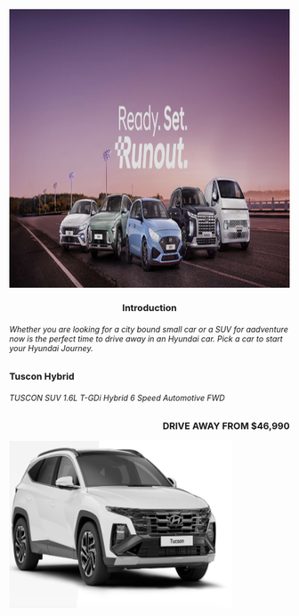 <!DOCTYPE html>
<html>
<body>

<img src="ready set.png" width="1300" height="500"/>

<h3 align="center"> Introduction</h3>
<h6 align="left"> Whether you are looking for a city bound small car or a 
  SUV for aadventure now is the perfect time to drive away in an Hyundai car. 
  Pick a car to start your Hyundai Journey.

<h3 align="left">Tuscon Hybrid  <h6> TUSCON SUV 1.6L T-GDi Hybrid 6 Speed Automotive FWD 
  <h3 align="right">DRIVE AWAY FROM
  $46,990</h1>  <img align="center" width="400" height="300" src="tuscon9.png"/>
  


  
